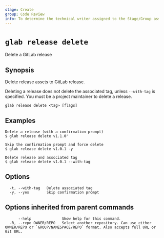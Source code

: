 ```yaml
---
stage: Create
group: Code Review
info: To determine the technical writer assigned to the Stage/Group associated with this page, see https://about.gitlab.com/handbook/product/ux/technical-writing/#assignments
---
```


<!--
This documentation is auto generated by a script.
Please do not edit this file directly. Run `make gen-docs` instead.
-->

# `glab release delete`

Delete a GitLab release

## Synopsis

Delete release assets to GitLab release.

Deleting a release does not delete the associated tag, unless `--with-tag` is specified.
You must be a project maintainer to delete a release.

```plaintext
glab release delete <tag> [flags]
```

## Examples

```plaintext
Delete a release (with a confirmation prompt)
$ glab release delete v1.1.0'

Skip the confirmation prompt and force delete
$ glab release delete v1.0.1 -y

Delete release and associated tag
$ glab release delete v1.0.1 --with-tag

```

## Options

```plaintext
  -t, --with-tag   Delete associated tag
  -y, --yes        Skip confirmation prompt
```

## Options inherited from parent commands

```plaintext
      --help              Show help for this command.
  -R, --repo OWNER/REPO   Select another repository. Can use either OWNER/REPO or `GROUP/NAMESPACE/REPO` format. Also accepts full URL or Git URL.
```
